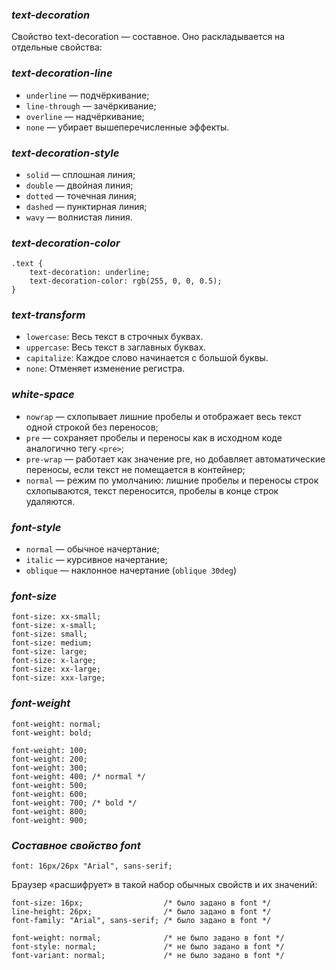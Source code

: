 ### _text-decoration_

Свойство text-decoration — составное. Оно раскладывается на отдельные свойства:

### _text-decoration-line_

- `underline` — подчёркивание;
- `line-through` — зачёркивание;
- `overline` — надчёркивание;
- `none` — убирает вышеперечисленные эффекты.

### _text-decoration-style_

- `solid` — сплошная линия;
- `double` — двойная линия;
- `dotted` — точечная линия;
- `dashed` — пунктирная линия;
- `wavy` — волнистая линия.

### _text-decoration-color_

```
.text {
	text-decoration: underline;
	text-decoration-color: rgb(255, 0, 0, 0.5);
}
```

### _text-transform_

- `lowercase`: Весь текст в строчных буквах.
- `uppercase`: Весь текст в заглавных буквах.
- `capitalize`: Каждое слово начинается с большой буквы.
- `none`: Отменяет изменение регистра.

### _white-space_

- `nowrap` — схлопывает лишние пробелы и отображает весь текст одной строкой без переносов;
- `pre` — сохраняет пробелы и переносы как в исходном коде аналогично тегу `<pre>`;
- `pre-wrap` — работает как значение pre, но добавляет автоматические переносы, если текст не помещается в контейнер;
- `normal` — режим по умолчанию: лишние пробелы и переносы строк схлопываются, текст переносится, пробелы в конце строк удаляются.

### _font-style_

- `normal` — обычное начертание;
- `italic` — курсивное начертание;
- `oblique` — наклонное начертание (`oblique 30deg`)

### _font-size_

```
font-size: xx-small;
font-size: x-small;
font-size: small;
font-size: medium;
font-size: large;
font-size: x-large;
font-size: xx-large;
font-size: xxx-large;
```

### *font-weight*

```
font-weight: normal;
font-weight: bold;

font-weight: 100;
font-weight: 200;
font-weight: 300;
font-weight: 400; /* normal */
font-weight: 500;
font-weight: 600;
font-weight: 700; /* bold */
font-weight: 800;
font-weight: 900;
```

### *Составное свойство font*

    font: 16px/26px "Arial", sans-serif;

Браузер «расшифрует» в такой набор обычных свойств и их значений:

    font-size: 16px;                  /* было задано в font */
    line-height: 26px;                /* было задано в font */
    font-family: "Arial", sans-serif; /* было задано в font */

    font-weight: normal;              /* не было задано в font */
    font-style: normal;               /* не было задано в font */
    font-variant: normal;             /* не было задано в font */